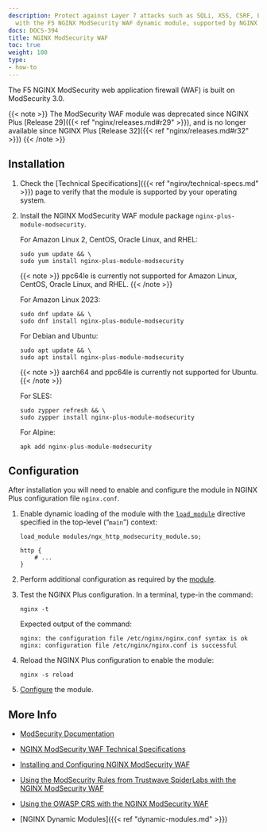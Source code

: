 ```yaml
---
description: Protect against Layer 7 attacks such as SQLi, XSS, CSRF, LFI, and RFI,
  with the F5 NGINX ModSecurity WAF dynamic module, supported by NGINX.
docs: DOCS-394
title: NGINX ModSecurity WAF
toc: true
weight: 100
type:
- how-to
---
```


The F5 NGINX ModSecurity web application firewall (WAF) is built on ModSecurity 3.0.

 {{< note >}} The ModSecurity WAF module was deprecated since NGINX Plus [Release 29]({{< ref "nginx/releases.md#r29" >}}), and is no longer available since NGINX Plus [Release 32]({{< ref "nginx/releases.md#r32" >}}) {{< /note >}}

## Installation

1. Check the [Technical Specifications]({{< ref "nginx/technical-specs.md" >}}) page to verify that the module is supported by your operating system.

2. Install the NGINX ModSecurity WAF module package `nginx-plus-module-modsecurity`.

   For Amazon Linux 2, CentOS, Oracle Linux, and RHEL:

   ```shell
   sudo yum update && \
   sudo yum install nginx-plus-module-modsecurity
   ```

   {{< note >}} ppc64le is currently not supported for Amazon Linux, CentOS, Oracle Linux, and RHEL. {{< /note >}}

   For Amazon Linux 2023:

   ```shell
   sudo dnf update && \
   sudo dnf install nginx-plus-module-modsecurity
   ```

   For Debian and Ubuntu:

   ```shell
   sudo apt update && \
   sudo apt install nginx-plus-module-modsecurity
   ```

   {{< note >}} aarch64 and ppc64le is currently not supported for Ubuntu.{{< /note >}}

   For SLES:

   ```shell
   sudo zypper refresh && \
   sudo zypper install nginx-plus-module-modsecurity
   ```

   For Alpine:

   ```shell
   apk add nginx-plus-module-modsecurity
   ```

## Configuration

After installation you will need to enable and configure the module in NGINX Plus configuration file `nginx.conf`.

1. Enable dynamic loading of the module with the [`load_module`](https://nginx.org/en/docs/ngx_core_module.html#load_module) directive specified in the top-level (“`main`”) context:

   ```nginx
   load_module modules/ngx_http_modsecurity_module.so;

   http {
       # ...
   }
   ```

2. Perform additional configuration as required by the [module](https://github.com/SpiderLabs/ModSecurity/wiki/Reference-Manual).

3. Test the NGINX Plus configuration. In a terminal, type-in the command:

    ```shell
    nginx -t
    ```

    Expected output of the command:

    ```shell
    nginx: the configuration file /etc/nginx/nginx.conf syntax is ok
    nginx: configuration file /etc/nginx/nginx.conf is successful
    ```

4. Reload the NGINX Plus configuration to enable the module:

    ```shell
    nginx -s reload
    ```

5. [Configure](https://docs.nginx.com/nginx-waf/admin-guide/nginx-plus-modsecurity-waf-installation-logging/) the module.

## More Info

- [ModSecurity Documentation](https://github.com/SpiderLabs/ModSecurity/wiki)

- [NGINX ModSecurity WAF Technical Specifications](https://docs.nginx.com/nginx-waf/technical-specs/)

- [Installing and Configuring NGINX ModSecurity WAF](https://docs.nginx.com/nginx-waf/admin-guide/nginx-plus-modsecurity-waf-installation-logging/)

- [Using the ModSecurity Rules from Trustwave SpiderLabs with the NGINX ModSecurity WAF](https://docs.nginx.com/nginx-waf/admin-guide/nginx-plus-modsecurity-waf-trustwave-spiderlabs-rules/)

- [Using the OWASP CRS with the NGINX ModSecurity WAF](https://docs.nginx.com/nginx-waf/admin-guide/nginx-plus-modsecurity-waf-owasp-crs/)

- [NGINX Dynamic Modules]({{< ref "dynamic-modules.md" >}})
